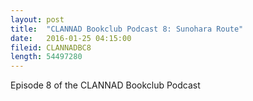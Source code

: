 ```yaml
---
layout: post
title:  "CLANNAD Bookclub Podcast 8: Sunohara Route"
date:   2016-01-25 04:15:00
fileid: CLANNADBC8
length: 54497280
---
```


Episode 8 of the CLANNAD Bookclub Podcast

